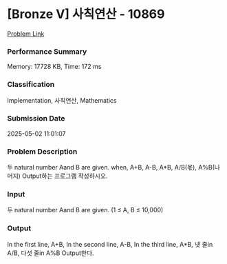 <!-- Official English translation (US) — human-reviewed -->
<!-- Original: README.md -->
<!-- Translation generated: 2025-10-26 16:46:49 UTC -->

# [Bronze V] 사칙연산 - 10869 

[Problem Link](https://www.acmicpc.net/problem/10869) 

### Performance Summary

Memory: 17728 KB, Time: 172 ms

### Classification

Implementation, 사칙연산, Mathematics

### Submission Date

2025-05-02 11:01:07

### Problem Description

<p>두 natural number Aand B are given. when, A+B, A-B, A*B, A/B(몫), A%B(나머지) Output하는 프로그램 작성하시오. </p>

### Input 

 <p>두 natural number Aand B are given. (1 ≤ A, B ≤ 10,000)</p>

### Output 

 <p>In the first line, A+B, In the second line, A-B, In the third line, A*B, 넷 줄in A/B, 다섯 줄in A%B Output한다.</p>

